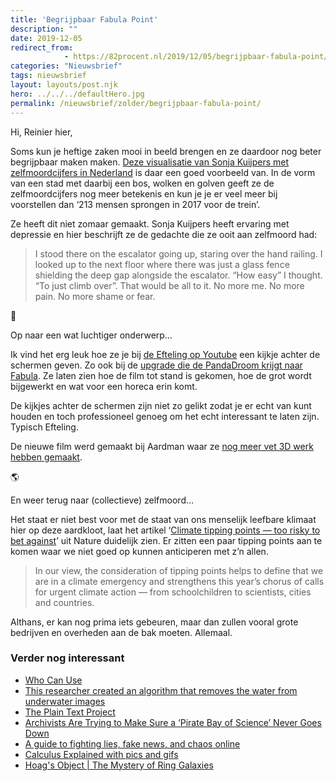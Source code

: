 ```yaml
---
title: 'Begrijpbaar Fabula Point'
description: ""
date: 2019-12-05
redirect_from: 
            - https://82procent.nl/2019/12/05/begrijpbaar-fabula-point/
categories: "Nieuwsbrief"
tags: nieuwsbrief	
layout: layouts/post.njk
hero: ../../../defaultHero.jpg
permalink: /nieuwsbrief/zolder/begrijpbaar-fabula-point/
---
```

<!-- wp:paragraph -->

Hi, Reinier hier,

<!-- /wp:paragraph -->

<!-- wp:paragraph -->

Soms kun je heftige zaken mooi in beeld brengen en ze daardoor nog beter begrijpbaar maken maken. [Deze visualisatie van Sonja Kuijpers met zelfmoordcijfers in Nederland](https://www.studioterp.nl/a-view-on-despair-a-datavisualization-project-by-studio-terp/) is daar een goed voorbeeld van. In de vorm van een stad met daarbij een bos, wolken en golven geeft ze de zelfmoordcijfers nog meer betekenis en kun je je er veel meer bij voorstellen dan ‘213 mensen sprongen in 2017 voor de trein’.

<!-- /wp:paragraph -->

<!-- wp:paragraph -->

Ze heeft dit niet zomaar gemaakt. Sonja Kuijpers heeft ervaring met depressie en hier beschrijft ze de gedachte die ze ooit aan zelfmoord had:

<!-- /wp:paragraph -->

<!-- wp:quote -->

> I stood there on the escalator going up, staring over the hand railing. I looked up to the next floor where there was just a glass fence shielding the deep gap alongside the escalator. “How easy” I thought. “To just climb over”. That would be all to it. No more me. No more pain. No more shame or fear.

<!-- /wp:quote -->

<!-- wp:paragraph -->

🐼

<!-- /wp:paragraph -->

<!-- wp:paragraph -->

Op naar een wat luchtiger onderwerp…

<!-- /wp:paragraph -->

<!-- wp:paragraph -->

Ik vind het erg leuk hoe ze je bij [de Efteling op Youtube](https://www.youtube.com/channel/UCoulm-mYV-JzzRgu4o6rGVw) een kijkje achter de schermen geven. Zo ook bij de [upgrade die de PandaDroom krijgt naar Fabula](https://www.youtube.com/watch?v=UD4bMwIq9kQ). Ze laten zien hoe de film tot stand is gekomen, hoe de grot wordt bijgewerkt en wat voor een horeca erin komt.

<!-- /wp:paragraph -->

<!-- wp:paragraph -->

De kijkjes achter de schermen zijn niet zo gelikt zodat je er echt van kunt houden en toch professioneel genoeg om het echt interessant te laten zijn. Typisch Efteling.

<!-- /wp:paragraph -->

<!-- wp:paragraph -->

De nieuwe film werd gemaakt bij Aardman waar ze [nog meer vet 3D werk hebben gemaakt](https://www.aardman.com).

<!-- /wp:paragraph -->

<!-- wp:paragraph -->

🌎

<!-- /wp:paragraph -->

<!-- wp:paragraph -->

En weer terug naar (collectieve) zelfmoord…

<!-- /wp:paragraph -->

<!-- wp:paragraph -->

Het staat er niet best voor met de staat van ons menselijk leefbare klimaat hier op deze aardkloot, laat het artikel ‘[Climate tipping points — too risky to bet against](https://www.nature.com/articles/d41586-019-03595-0)’ uit Nature duidelijk zien. Er zitten een paar tipping points aan te komen waar we niet goed op kunnen anticiperen met z’n allen.

<!-- /wp:paragraph -->

<!-- wp:quote -->

> In our view, the consideration of tipping points helps to define that we are in a climate emergency and strengthens this year’s chorus of calls for urgent climate action — from schoolchildren to scientists, cities and countries.

<!-- /wp:quote -->

<!-- wp:paragraph -->

Althans, er kan nog prima iets gebeuren, maar dan zullen vooral grote bedrijven en overheden aan de bak moeten. Allemaal.

<!-- /wp:paragraph -->

<!-- wp:heading {"level":3} -->

### Verder nog interessant

<!-- /wp:heading -->

<!-- wp:list -->

- [Who Can Use](https://whocanuse.com/)
- [This researcher created an algorithm that removes the water from underwater images](https://www.youtube.com/watch?v=ExOOElyZ2Hk)
- [The Plain Text Project](https://plaintextproject.online/)
- [Archivists Are Trying to Make Sure a ‘Pirate Bay of Science’ Never Goes Down](https://www.vice.com/en_us/article/pa7jxb/archivists-are-trying-to-make-sure-a-pirate-bay-of-science-never-goes-down)
- [A guide to fighting lies, fake news, and chaos online](https://www.theverge.com/2019/12/3/20980741/fake-news-facebook-twitter-misinformation-lies-fact-check-how-to-internet-guide)
- [Calculus Explained with pics and gifs](https://0a.io/chapter1/calculus-explained.html)
- [Hoag's Object | The Mystery of Ring Galaxies](https://m.youtube.com/watch?v=uE46_wuj7P0&feature=youtu.be)

<!-- /wp:list -->

<!-- wp:block {"ref":214} /-->
